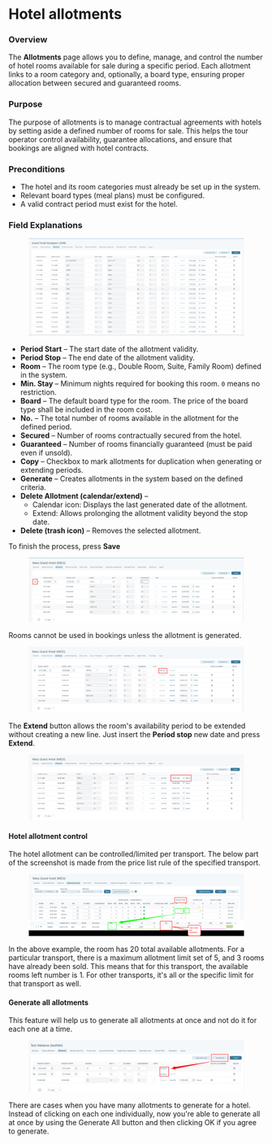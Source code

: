 # Hotel allotments

### **Overview**

The **Allotments** page allows you to define, manage, and control the number of hotel rooms available for sale during a specific period. Each allotment links to a room category and, optionally, a board type, ensuring proper allocation between secured and guaranteed rooms.

### **Purpose**

The purpose of allotments is to manage contractual agreements with hotels by setting aside a defined number of rooms for sale. This helps the tour operator control availability, guarantee allocations, and ensure that bookings are aligned with hotel contracts.

### **Preconditions**

* The hotel and its room categories must already be set up in the system.
* Relevant board types (meal plans) must be configured.
* A valid contract period must exist for the hotel.

### **Field Explanations**

<figure><img src="../../.gitbook/assets/image (409).png" alt=""><figcaption></figcaption></figure>

* **Period Start** – The start date of the allotment validity.
* **Period Stop** – The end date of the allotment validity.
* **Room** – The room type (e.g., Double Room, Suite, Family Room) defined in the system.
* **Min. Stay** – Minimum nights required for booking this room. `0` means no restriction.
* **Board** – The default board type for the room. The price of the board type shall be included in the room cost.
* **No.** – The total number of rooms available in the allotment for the defined period.
* **Secured** – Number of rooms contractually secured from the hotel.
* **Guaranteed** – Number of rooms financially guaranteed (must be paid even if unsold).
* **Copy** – Checkbox to mark allotments for duplication when generating or extending periods.
* **Generate** – Creates allotments in the system based on the defined criteria.
* **Delete Allotment (calendar/extend)** –
  * Calendar icon: Displays the last generated date of the allotment.
  * Extend: Allows prolonging the allotment validity beyond the stop date.
* **Delete (trash icon)** – Removes the selected allotment.

To finish the process, press **Save**

<figure><img src="../../.gitbook/assets/image (5) (1) (1) (1) (1) (1) (1) (1) (1) (1) (1) (1) (1) (1) (1) (1) (1) (1) (1) (1) (1) (1) (1) (1) (1) (1) (1) (1) (1) (1) (1) (1) (1) (1) (1) (1) (1).png" alt=""><figcaption></figcaption></figure>

Rooms cannot be used in bookings unless the allotment is generated.

<figure><img src="../../.gitbook/assets/image (6) (1) (1) (1) (1) (1) (1) (1) (1) (1) (1) (1) (1) (1) (1) (1) (1) (1) (1) (1) (1) (1) (1) (1) (1) (1) (1) (1) (1) (1) (1).png" alt=""><figcaption></figcaption></figure>

The **Extend** button allows the room's availability period to be extended without creating a new line. Just insert the **Period stop** new date and press **Extend**.

<figure><img src="../../.gitbook/assets/image (7) (1) (1) (1) (1) (1) (1) (1) (1) (1) (1) (1) (1) (1) (1) (1) (1) (1) (1) (1) (1) (1) (1) (1) (1) (1) (1) (1).png" alt=""><figcaption></figcaption></figure>

#### Hotel allotment control <a href="#hotel-allotment-control" id="hotel-allotment-control"></a>

The hotel allotment can be controlled/limited per transport. The below part of the screenshot is made from the price list rule of the specified transport.

<figure><img src="../../.gitbook/assets/image (8) (1) (1) (1) (1) (1) (1) (1) (1) (1) (1) (1) (1) (1) (1) (1) (1) (1) (1) (1) (1) (1) (1) (1).png" alt=""><figcaption></figcaption></figure>

In the above example, the room has 20 total available allotments. For a particular transport, there is a maximum allotment limit set of 5, and 3 rooms have already been sold. This means that for this transport, the available rooms left number is 1. For other transports, it's all or the specific limit for that transport as well.

#### Generate all allotments

This feature will help us to generate all allotments at once and not do it for each one at a time.&#x20;

<figure><img src="../../.gitbook/assets/image (11) (1) (1) (1) (1) (1) (1) (1) (1) (1) (1) (1) (1) (1) (1) (1) (1) (1) (1) (1) (1).png" alt=""><figcaption></figcaption></figure>

There are cases when you have many allotments to generate for a hotel. Instead of clicking on each one individually, now you're able to generate all at once by using the Generate All button and then clicking OK if you agree to generate.
